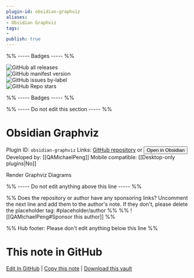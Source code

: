 ```yaml
---
plugin-id: obsidian-graphviz
aliases:
- Obsidian Graphviz
tags: 
- 
publish: true
---
```


%% ----- Badges ----- %%

![GitHub all releases](https://img.shields.io/github/downloads/QAMichaelPeng/obsidian-graphviz/total?color=573E7A&logo=github&style=for-the-badge)   
![GitHub manifest version](https://img.shields.io/github/manifest-json/v/QAMichaelPeng/obsidian-graphviz?color=573E7A&logo=github&style=for-the-badge)   
![GitHub issues by-label](https://img.shields.io/github/issues/QAMichaelPeng/obsidian-graphviz/help%20wanted?color=573E7A&logo=github&style=for-the-badge)   
![GitHub Repo stars](https://img.shields.io/github/stars/QAMichaelPeng/obsidian-graphviz?color=573E7A&logo=github&style=for-the-badge)

%% ----- Badges ----- %%

%% ----- Do not edit this section ----- %%

# Obsidian Graphviz

Plugin ID: `obsidian-graphviz`
Links: [GitHub repository](https://github.com/QAMichaelPeng/obsidian-graphviz) or [<button id=HH>Open in Obsidian</button>](obsidian://goto-plugin?id=obsidian-graphviz)
Developed by: [[QAMichaelPeng]]
Mobile compatible: [[Desktop-only plugins|No]]

Render Graphviz Diagrams

%% ----- Do not edit anything above this line ----- %% 

%% Does the repository or author have any sponsoring links? Uncomment the next line and add them to the author's note. If they don't, please delete the placeholder tag: #placeholder/author %%
%% ![[QAMichaelPeng#Sponsor this author]] %%

%% Hub footer: Please don't edit anything below this line %%

# This note in GitHub

<span class="git-footer">[Edit In GitHub](https://github.dev/obsidian-community/obsidian-hub/blob/main/02%20-%20Community%20Expansions/02.05%20All%20Community%20Expansions/Plugins/obsidian-graphviz.md "git-hub-edit-note") | [Copy this note](https://raw.githubusercontent.com/obsidian-community/obsidian-hub/main/02%20-%20Community%20Expansions/02.05%20All%20Community%20Expansions/Plugins/obsidian-graphviz.md "git-hub-copy-note") | [Download this vault](https://github.com/obsidian-community/obsidian-hub/archive/refs/heads/main.zip "git-hub-download-vault") </span>